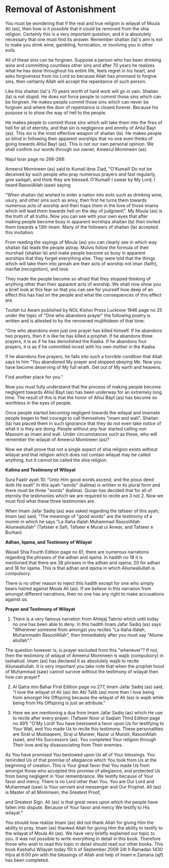 Removal of Astonishment
=======================

You must be wondering that if the real and true religion is wilayat of
Moula Ali (as), then how is it possible that it could be removed from
the shia religion. Certainly this is a very important question, and it
is absolutely necessary that one must find its answer. Remember shaitan
(la)'s aim is not to make you drink wine, gambling, fornication, or
involving you in other evils.

All of these sins can be forgiven. Suppose a person who has been
drinking wine and committing countless other sins and after 70 years he
realizes what he has done throughout his entire life, feels regret in
his heart, and asks forgiveness from his Lord so because Allah has
promised to forgive sins, then certainly Allah will accept the
repentance of such person.

Like this shaitan (la)'s 70 years worth of hard work will go in vain.
Shaitan (la) is not stupid. He does not force people to commit those
sins which can be forgiven. He makes people commit those sins which can
never be forgiven and where the door of repentance is closed forever.
Because his purpose is to show the way of hell to the people.

He makes people to commit those sins which will take them into the
fires of hell for all of eternity, and that sin is negligence and enmity
of Ahlul Bayt (as). This sin is the most effective weapon of shaitan
(la). He makes people so blind in following their apparent worships that
no one even thinks of going towards Ahlul Bayt (as). This is not our own
personal opinion. We shall confirm our words through our owner, Ameerul
Momineen (as).

Najul Israr page no 266-268:

Ameerul Momineen (as) said to Kumail ibne Ziad, "O'Kumail! Do not be
deceived by such people who pray numerous prayers and fast regularly,
give sadqah, and think they are blessed. O'Kumail! I swear by My Lord, I
heard RasoolAllah (saw) saying

"When shaitan (la) wished to enter a nation into evils such as drinking
wine, usury, and other sins such as envy, then first he turns them
towards numerous acts of worship and then traps them in the love of
those imams which will lead them towards hell on the day of judgment".
My Moula (as) is the truth of all truths. Now you can see with your own
eyes that after making people become busy in apparent worships shaitan
(la) then invited them towards a 13th imam. Many of the followers of
shaitan (la) accepted this invitation.

From reading the sayings of Moula (as) you can clearly see in which way
shaitan (la) leads the people astray. Mulvis follow the formula of their
murshad (shaitan la) and make people become so busy in apparent worships
that they forget everything else. They were told that the things which
will take them into jannah are their acts of worship not iman (faith),
marifat (recognition), and love.

They made the people become so afraid that they stopped thinking of
anything other than their apparent acts of worship. We shall now show
you a brief look at this fear so that you can see for yourself how deep
of an effect this has had on the people and what the consequences of
this effect are.

Toufah tul Awam published by NOL Kishor Press Lucknow 1946 page no 25
under the topic of "One who abandons prayer" the following poetry is
written and is attested to by the renowned mujtihideen of that time:

"One who abandons even just one prayer has killed himself.
If he abandons two prayers, then it is like he has killed a prophet.
If he abandons three prayers, it is as if he has demolished the
Kaaba.
If he abandons four prayers, it is as if he committed incest with his
own mother in the Kaaba.

If he abandons five prayers, he falls into such a horrible condition
that Allah says to him "You abandoned My prayer and stopped obeying Me.
Now you have become deserving of My full wrath. Get out of My earth and
heavens.

Find another place for you."

Now you must fully understand that the process of making people become
negligent towards Ahlul Bayt (as) has been underway for an extremely
long time. The result of this is that the honor of Ahlul Bayt (as) has
become so worthless in the eyes of people.

Once people started becoming negligent towards the wilayat and imamate
people began to feel courage to call themselves "imam and wali". Shaitan
(la) has placed them in such ignorance that they do not even take notice
of what it is they are doing. People without any fear started calling
non Masoom as imam and wali. Under circumstances such as these, who will
remember the wilayat of Ameerul Momineen (as)?

Now we shall prove that not a single aspect of shia religion exists
without wilayat and that religion which does not contain wilayat may be
called anything, but it cannot be called the shia religion.

**Kalima and Testimony of Wilayat**

Sura Faatir ayah 10: "Unto Him good words ascend, and the pious deed
doth He exalt" In this ayah "words" (kalima) is written in its plural
form and there must be three "words" (kalima). Quran has decided that
for all of eternity the testimonies which we are required to recite are
3 not 2. Now we must find what these three testimonies are.

When Imam Jafar Sadiq (as) was asked regarding the tafseer of this
ayah, Imam (as) said, "The meanings of "good words" are the testimony of
a momin in which he says "La illaha illalah Muhammad RasoolAllah
Aliunwaliullah" (Tafseer e Safi, Tafseer e Murat ul Anwar, and Tafseer e
Burhan)

**Adhan, Iqama, and Testimony of Wilayat**

Wasail Shia Fourth Edition page no 61, there are numerous narrations
regarding the phrases of the adhan and iqama. In hadith no 18 it is
mentioned that there are 38 phrases in the adhan and iqama; 20 for adhan
and 18 for iqama. This is that adhan and iqama in which Aliunwaliullah
is compulsory.

There is no other reason to reject this hadith except for one who
simply bears hatred against Moula Ali (as). If we believe in this
narration from amongst different narrations, then no one has any right
to make accusations against us.

**Prayer and Testimony of Wilayat**

1. There is a very famous narration from Ahtejaj Tabrisi which until
today no one has been able to deny. In this hadith Imam Jafar Sadiq (as)
says "Whenever someone from amongst you recites "La illaha illalah,
Muhammadin RasoolAllah", then immediately after you must say "Aliunw
aliullah"."

The question however is; is prayer excluded from this "whenever"? If
not, then the testimony of wilayat of Ameerul Momineen is wajib
(compulsory) in tashahud. Imam (as) has declared it as absolutely wajib
to recite Aliunwaliullah. It is very important you take note that when
the prophet hood of Muhammad (saw) cannot survive without the testimony
of wilayat then how can prayer?

2. Al Qatra min Bahar First Edition page no 277, Imam Jafar Sadiq (as)
said, "I love the wilayat of Ali (as) ibn Abi Talib (as) more than I
love being from amongst His Offspring because the wilayat of Ali (as) is
wajib while being from His Offspring is just an attribute."

3. Here we are mentioning a dua from Imam Jafar Sadiq (as) which He use
to recite after every prayer: (Tafseer Noor ul Saqlain Third Edition
page no 491) "O'My Lord! You have bestowed a favor upon Us for
testifying to Your Wali, and You made Us to recite this testimony. These
personalities are Sirat ul Mustaqeem, Siraj ul Muneer, Nazar ul Munzir,
RasoolAllah (saw), and His Successors (as). You completed Your religion
through Their love and by disassociating from Their enemies.

As You have promised You bestowed upon Us all of Your blessings. You
reminded Us of that promise of allegiance which You took from Us at the
beginning of creation. This is Your great favor that You made Us from
amongst those who accepted this promise of allegiance, and protected Us
from being negligent in Your remembrance. We testify because of Your
favor and mercy. There is no Lord other than You. You are Our Lord and
Muhammad (saw) is Your servant and messenger and Our Prophet. Ali (as)
is Master of all Momineen, the Greatest Proof,

and Greatest Sign. Ali (as) is that great news upon which the people
have fallen into dispute. Because of Your favor and mercy We testify to
His wilayat."

You should now realize Imam (as) did not thank Allah for giving Him the
ability to pray. Imam (as) thanked Allah for giving Him the ability to
testify to the wilayat of Moula Ali (as). We have very briefly explained
our topic to you. It was not possible to write everything in detail in
this book. Therefore those who wish to read this topic in detail should
read our other books. This book Kashaful Wilayah today 15t h of
September 2009 24t h Ramadan 1430 Hijra at 6:00 pm with the blessings of
Allah and help of Imam e Zamana (ajf) has been completed.


